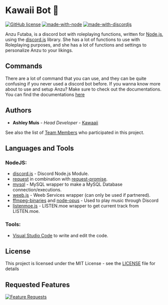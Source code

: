 # Kawaii Bot 🎀

[![GitHub license](https://img.shields.io/github/license/Naereen/StrapDown.js.svg)](https://github.com/kawaaii/Anzu-Futaba/blob/master/LICENSE)
[![made-with-node](https://img.shields.io/badge/written%20in-Node%20JS-008e00.svg)](https://nodejs.org/en/)
[![made-with-discordjs](https://img.shields.io/badge/using-discord.js-0095ce.svg)](https://discord.js.org/#/)

Anzu Futaba, is a discord bot with roleplaying functions, written for [Node.js](https://nodejs.org/en/), using
the [discord.js](https://discord.js.org/#/) library. 
She has a lot of functions to use with Roleplaying purposes, and she has a lot of functions and settings to personalize Anzu to your likings.

## Commands

There are a lot of command that you can use, and they can be quite confusing if you never used a discord bot before.
If you wanna know more about to use and setup Anzu? Make sure to check out the documentations.
You can find the documentations [here](https://www.noella.moe/docs)

## Authors

* **Ashley Muis** - *Head Developer* - [Kawaaii](https://github.com/kawaaii/)

See also the list of [Team Members](https://www.kawaaii.moe/anzu/) who participated in this project.

## Languages and Tools

### NodeJS:

- [discord.js](https://discord.js.org/) - Discord Node.js Module.
- [request](https://www.npmjs.com/package/request) in combination with [request-promise](https://www.npmjs.com/package/request-promise).
- [mysql](https://www.npmjs.com/package/mysql) - MySQL wrapper to make a MySQL Database connection/executions.
- [weeb.js](https://www.npmjs.com/package/weeb.js) - Weeb Services wrapper (can only be used if partnered).
- [ffmpeg-binaries](https://www.npmjs.com/package/ffmpeg-binaries) and [node-opus](https://www.npmjs.com/package/node-opus) - Used to play music through Discord
- [listenmoe.js](https://www.npmjs.com/package/listenmoe.js) - LISTEN.moe wrapper to get current track from LISTEN.moe.

### Tools:

- [Visual Studio Code](https://code.visualstudio.com/) to write and edit the code.

## License

This project is licensed under the MIT License - see the [LICENSE](LICENSE) file for details

## Requested Features

[![Feature Requests](http://feathub.com/kawaaii/Anzu-Futaba?format=svg)](http://feathub.com/kawaaii/Anzu-Futaba)
